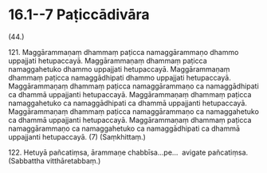 # 16.1--7 Paṭiccādivāra

(44.)

121\. Maggārammaṇaṃ dhammaṃ paṭicca namaggārammaṇo dhammo uppajjati hetupaccayā. Maggārammaṇaṃ dhammaṃ paṭicca namaggahetuko dhammo uppajjati hetupaccayā. Maggārammaṇaṃ dhammaṃ paṭicca namaggādhipati dhammo uppajjati hetupaccayā. Maggārammaṇaṃ dhammaṃ paṭicca namaggārammaṇo ca namaggādhipati ca dhammā uppajjanti hetupaccayā. Maggārammaṇaṃ dhammaṃ paṭicca namaggahetuko ca namaggādhipati ca dhammā uppajjanti hetupaccayā. Maggārammaṇaṃ dhammaṃ paṭicca namaggārammaṇo ca namaggahetuko ca dhammā uppajjanti hetupaccayā. Maggārammaṇaṃ dhammaṃ paṭicca namaggārammaṇo ca namaggahetuko ca namaggādhipati ca dhammā uppajjanti hetupaccayā. (7) (Saṃkhittaṃ.)

122\. Hetuyā pañcatiṃsa, ārammaṇe chabbīsa…pe…  avigate pañcatiṃsa. (Sabbattha vitthāretabbaṃ.)
